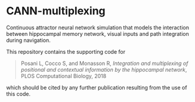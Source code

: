# CANN-multiplexing
Continuous attractor neural network simulation that models the interaction between hippocampal memory network, visual inputs and path integration during navigation.

This repository contains the supporting code for
> Posani L, Cocco S, and Monasson R, _Integration and multiplexing of positional and contextual information by the hippocampal network_, PLOS Computational Biology, 2018

which should be cited by any further publication resulting from the use of this code.